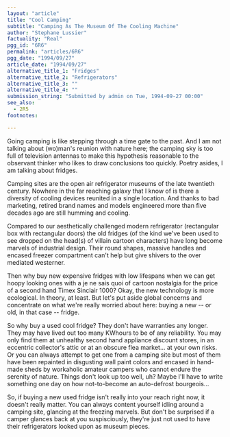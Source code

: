 ```yaml
---
layout: "article"
title: "Cool Camping"
subtitle: "Camping As The Museum Of The Cooling Machine"
author: "Stephane Lussier"
factuality: "Real"
pgg_id: "6R6"
permalink: "articles/6R6"
pgg_date: "1994/09/27"
article_date: "1994/09/27"
alternative_title_1: "Fridges"
alternative_title_2: "Refrigerators"
alternative_title_3: ""
alternative_title_4: ""
submission_string: "Submitted by admin on Tue, 1994-09-27 00:00"
see_also:
  - 2R5
footnotes: 

---
```

<div>
<p>Going camping is like stepping through a time gate to the past. And I am not talking about (wo)man's reunion with nature here; the camping sky is too full of television antennas to make this hypothesis reasonable to the observant thinker who likes to draw conclusions too quickly. Poetry asides, I am talking about fridges.</p>
<p>Camping sites are the open air refrigerator museums of the late twentieth century. Nowhere in the far reaching galaxy that I know of is there a diversity of cooling devices reunited in a single location. And thanks to bad marketing, retired brand names and models engineered more than five decades ago are still humming and cooling.</p>
<p>Compared to our aesthetically challenged modern refrigerator (rectangular box with rectangular doors) the old fridges (of the kind we've been used to see dropped on the head(s) of villain cartoon characters) have long become marvels of industrial design. Their round shapes, massive handles and encased freezer compartment can't help but give shivers to the over mediated westerner.</p>
<p>Then why buy new expensive fridges with low lifespans when we can get hoopy looking ones with a je ne sais quoi of cartoon nostalgia for the price of a second hand Timex Sinclair 1000? Okay, the new technology is more ecological. In theory, at least. But let's put aside global concerns and concentrate on what we're really worried about here: buying a new -- or old, in that case -- fridge.</p>
<p>So why buy a used cool fridge? They don't have warranties any longer. They may have lived out too many KWhours to be of any reliability. You may only find them at unhealthy second hand appliance discount stores, in an eccentric collector's attic or at an obscure flea market... at your own risks. Or you can always attempt to get one from a camping site but most of them have been repainted in disgusting wall paint colors and encased in hand-made sheds by workaholic amateur campers who cannot endure the serenity of nature. Things don't look up too well, uh? Maybe I'll have to write something one day on how not-to-become an auto-defrost bourgeois...</p>
<p>So, if buying a new used fridge isn't really into your reach right now, it doesn't really matter. You can always content yourself idling around a camping site, glancing at the freezing marvels. But don't be surprised if a camper glances back at you suspisciously, they're just not used to have their refrigerators looked upon as museum pieces.</p>
</div>
